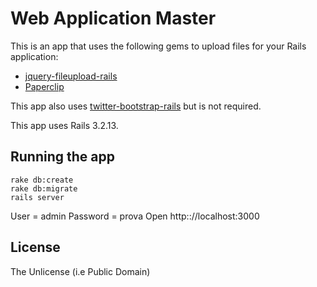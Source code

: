 # Web Application Master

This is an  app that uses the following gems to upload files for your Rails application:

* [jquery-fileupload-rails](https://github.com/tors/jquery-fileupload-rails)
* [Paperclip](https://github.com/thoughtbot/paperclip)

This app also uses [twitter-bootstrap-rails](https://github.com/seyhunak/twitter-bootstrap-rails) but is not required.

This app uses Rails 3.2.13.

## Running the app

    rake db:create
    rake db:migrate
    rails server
User = admin
Password = prova
Open http:://localhost:3000

## License
The Unlicense (i.e Public Domain)

